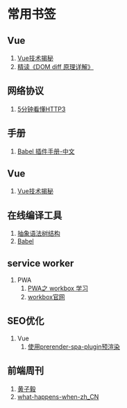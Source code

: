 # 常用书签

## Vue
1. [Vue技术揭秘](https://ustbhuangyi.github.io/vue-analysis/)
2. [精读《DOM diff 原理详解》](https://github.com/ascoders/weekly/blob/v2/190.%E7%B2%BE%E8%AF%BB%E3%80%8ADOM%20diff%20%E5%8E%9F%E7%90%86%E8%AF%A6%E8%A7%A3%E3%80%8B.md)

## 网络协议
1. [5分钟看懂HTTP3](https://www.infoq.cn/article/whcobxfbgtphy7ijv1kp)

## 手册
1. [Babel 插件手册-中文](https://mrgaogang.github.io/babel/babel-hooks.html)

## Vue
1. [Vue技术揭秘](https://ustbhuangyi.github.io/vue-analysis/)

## 在线编译工具
1. [抽象语法树结构](https://astexplorer.net/)
2. [Babel](https://babeljs.io/repl/#?browsers=&build=&builtIns=false&spec=false&loose=false&code_lz=MYGwhgzhAEBmB2BvAvkA&debug=false&forceAllTransforms=false&shippedProposals=false&circleciRepo=&evaluate=true&fileSize=false&timeTravel=false&sourceType=module&lineWrap=false&presets=es2015%2Creact%2Cstage-2&prettier=true&targets=&version=7.13.15&externalPlugins=)

## service worker
1. PWA
    1. [PWA之 workbox 学习](https://segmentfault.com/a/1190000019281388?utm_source=tag-newest)
    2. [workbox官网](https://developers.google.cn/web/tools/workbox/)

## SEO优化
1. Vue
     1. [使用prerender-spa-plugin预渲染](https://blog.csdn.net/msg1254765721/article/details/90090225)

## 前端周刊
1. [黄子毅](https://github.com/ascoders/weekly)
2. [what-happens-when-zh_CN](https://github.com/skyline75489/what-happens-when-zh_CN#url)
